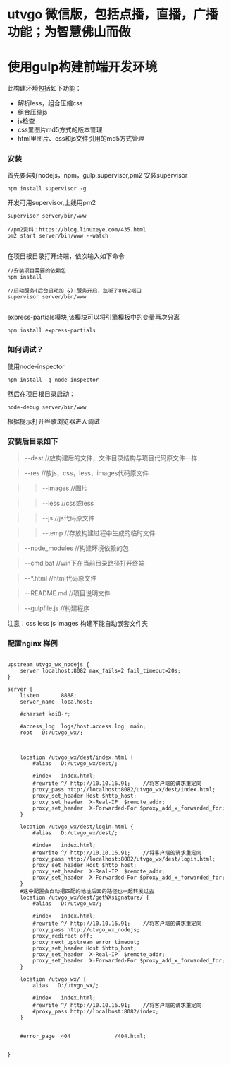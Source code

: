 # utvgo 微信版，包括点播，直播，广播功能；为智慧佛山而做




# 使用gulp构建前端开发环境

此构建环境包括如下功能：

* 解析less，组合压缩css
* 组合压缩js
* js检查
* css里图片md5方式的版本管理
* html里图片、css和js文件引用的md5方式管理



### 安装
首先要装好nodejs，npm，gulp,supervisor,pm2
安装supervisor

```
npm install supervisor -g
```

开发可用supervisor,上线用pm2
```
supervisor server/bin/www

//pm2资料：https://blog.linuxeye.com/435.html
pm2 start server/bin/www --watch


```


在项目根目录打开终端，依次输入如下命令

```
//安装项目需要的依赖包
npm install

//启动服务(后台启动加 &);服务开启，监听了8082端口
supervisor server/bin/www


```

express-partials模块,该模块可以将引擎模板中的变量再次分离

```
npm install express-partials

```

### 如何调试？
使用node-inspector

```
npm install -g node-inspector

```

然后在项目根目录启动：

```
node-debug server/bin/www

```

根据提示打开谷歌浏览器进入调试

### 安装后目录如下
> --dest  //放构建后的文件，文件目录结构与项目代码原文件一样

> --res   //放js，css，less，images代码原文件

>> --images //图片

>> --less  //css或less

>> --js //js代码原文件

>> --temp  //存放构建过程中生成的临时文件

>  --node_modules //构建环境依赖的包

>  --cmd.bat //win下在当前目录路径打开终端

>  --*.html //html代码原文件

>  --README.md  //项目说明文件

>  --gulpfile.js  //构建程序





注意：css less js images 构建不能自动嵌套文件夹




### 配置nginx 样例
```

upstream utvgo_wx_nodejs {
    server localhost:8082 max_fails=2 fail_timeout=20s;
}

server {
    listen       8888;
    server_name  localhost;

    #charset koi8-r;

    #access_log  logs/host.access.log  main;
	root   D:/utvgo_wx/;
    


    location /utvgo_wx/dest/index.html {
        #alias   D:/utvgo_wx/dest/;
        
        #index   index.html;
        #rewrite ^/ http://10.10.16.91;    //将客户端的请求重定向
        proxy_pass http://localhost:8082/utvgo_wx/dest/index.html;
        proxy_set_header Host $http_host;
        proxy_set_header  X-Real-IP  $remote_addr;
        proxy_set_header  X-Forwarded-For $proxy_add_x_forwarded_for;
    }
    
    location /utvgo_wx/dest/login.html {
        #alias   D:/utvgo_wx/dest/;
        
        #index   index.html;
        #rewrite ^/ http://10.10.16.91;    //将客户端的请求重定向
        proxy_pass http://localhost:8082/utvgo_wx/dest/login.html;
        proxy_set_header Host $http_host;
        proxy_set_header  X-Real-IP  $remote_addr;
        proxy_set_header  X-Forwarded-For $proxy_add_x_forwarded_for;
    }
    #这中配置会自动把匹配的地址后面的路径也一起转发过去
    location /utvgo_wx/dest/getWXsignature/ {
        #alias   D:/utvgo_wx/;
        
        #index   index.html;
        #rewrite ^/ http://10.10.16.91;    //将客户端的请求重定向
        proxy_pass http://utvgo_wx_nodejs;
        proxy_redirect off;
        proxy_next_upstream error timeout;
        proxy_set_header Host $http_host;
        proxy_set_header  X-Real-IP  $remote_addr;
        proxy_set_header  X-Forwarded-For $proxy_add_x_forwarded_for;
    }
    
    location /utvgo_wx/ {
        alias   D:/utvgo_wx/;
        
        #index   index.html;
        #rewrite ^/ http://10.10.16.91;    //将客户端的请求重定向
        #proxy_pass http://localhost:8082/index;
    }
	

    #error_page  404              /404.html;

   
}

```
